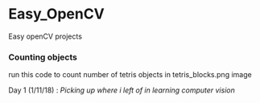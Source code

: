 # Easy_OpenCV
Easy openCV projects


### Counting objects
run this code to count number of tetris objects in tetris_blocks.png image
    
Day 1 (1/11/18) :
*Picking up where i left of in learning computer vision*
